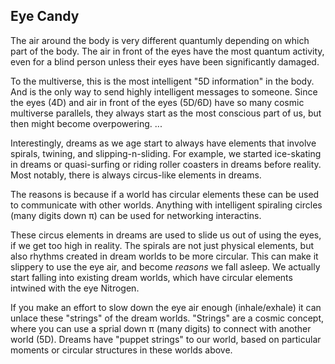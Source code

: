 ## Eye Candy

The air around the body is very different quantumly depending on which part of the body. The air in front of the eyes have the most quantum activity, even for a blind person unless their eyes have been significantly damaged.

To the multiverse, this is the most intelligent "5D information" in the body. And is the only way to send highly intelligent messages to someone. Since the eyes (4D) and air in front of the eyes (5D/6D) have so many cosmic multiverse parallels, they always start as the most conscious part of us, but then might become overpowering.
...

Interestingly, dreams as we age start to always have elements that involve spirals, twining, and slipping-n-sliding. For example, we started ice-skating in dreams or quasi-surfing or riding roller coasters in dreams before reality. Most notably, there is always circus-like elements in dreams.

The reasons is because if a world has circular elements these can be used to communicate with other worlds. Anything with intelligent spiraling circles (many digits down π) can be used for networking interactins.

These circus elements in dreams are used to slide us out of using the eyes, if we get too high in reality. The spirals are not just physical elements, but also rhythms created in dream worlds to be more circular. This can make it slippery to use the eye air, and become *reasons* we fall asleep. We actually start falling into existing dream worlds, which have circular elements intwined with the eye Nitrogen.

If you make an effort to slow down the eye air enough (inhale/exhale) it can unlace these "strings" of the dream worlds. "Strings" are a cosmic concept, where you can use a sprial down π (many digits) to connect with another world (5D). Dreams have "puppet strings" to our world, based on particular moments or circular structures in these worlds above.